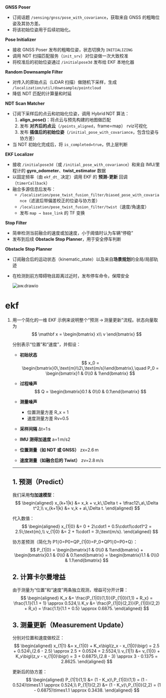 **GNSS Poser**

- 订阅话题 `/sensing/gnss/pose_with_covariance`，获取来自 GNSS 的粗略位姿及其协方差。
- 将该初始位姿用于后续初始化。 

**Pose Initializer**

- 接收 GNSS Poser 发布的粗略位姿，状态切换为 `INITIALIZING`
- 调用 NDT 扫描匹配服务（`init_srv`）对位姿做一次大致校准
- 将校准后的初始位姿通过 `/initialpose3d` 发布给 EKF 本地化器 

**Random Downsample Filter**

- 对传入的原始点云（LiDAR 扫描）做随机下采样，生成 `/localization/util/downsample/pointcloud`
- 降低 NDT 匹配的计算量和时延 

**NDT Scan Matcher**

- 订阅下采样后的点云和初始化位姿，调用 Hybrid NDT 算法：
  1. **align_pose()**：将点云与预先构建的地图做匹配
  2. 发布 **对齐后的点云**（`/points_aligned`，frame=map） rviz可视化
  3. 发布 **插值后的初始位姿**（`/initial_pose_with_covariance`，包含位姿与协方差）
- 当 NDT 初始化完成后，将 `is_completed=true`，供上层判断 

**EKF Localizer**

- 接收 `/initialpose3d`（或 `/initial_pose_with_covariance`）和来自 IMU/里程计的 **gyro_odometer**、**twist_estimator** 数据
- 以固定频率（由 `ekf_dt_` 决定）调用 EKF 的 **预测-更新** 回调（`timerCallback`）
- 融合多源信息后发布：
  - `/localization/pose_twist_fusion_filter/biased_pose_with_covariance`（滤波后带偏差校正的位姿与协方差）
  - `/localization/pose_twist_fusion_filter/twist`（速度/角速度）
  - 发布 `map → base_link` 的 TF 变换 

**Stop Filter**

- 简单检测当前融合的速度或加速度，小于阈值时认为车辆“停稳”
- 发布到后续 **Obstacle Stop Planner**，用于安全停车判断 

**Obstacle Stop Planner**

- 订阅融合后的运动状态（kinematic_state）以及来自**场景规划**的全局/局部轨迹

- 在检测到前方障碍物且距离过近时，发布停车命令，保障安全 

  ![aw.drawio](/home/office2004/Downloads/aw.drawio.png)

# ekf



1. 用一个简化的一维 EKF 示例来说明整个“预测 → 测量更新”流程。状态向量取为
   $$
   \mathbf x =  \begin{bmatrix} x\\ v \end{bmatrix}
   $$
   

   分别表示“位置”和“速度”，并假设：

   - **初始状态**
     $$
     x_0 =  \begin{bmatrix}0\,\text{m}\\2\,\text{m/s}\end{bmatrix},\quad P_0 = \begin{bmatrix}1 & 0\\0 & 1\end{bmatrix}
     $$
     
   - **过程噪声**
     $$
     Q = \begin{bmatrix}0.1 & 0\\0 & 0.1\end{bmatrix}
     $$
     
   - **测量噪声**

     - 位置测量方差 R_x = 1
     - 速度测量方差 Rv=0.5
   
   - **采样间隔** Δt=1 s

   - **IMU 测得加速度** a=1 m/s2

   - **位置测量（如 NDT 或 GNSS）**  zx=2.6 m

   - **速度测量（如融合后的 Twist）**  zv=2.8 m/s

   ------

   ## 1. 预测（Predict）

   我们采用**匀加速模型**：
   $$
   \begin{aligned} x_{k+1|k} &= x_k + v_k\,\Delta t + \tfrac12\,a\,\Delta t^2,\\ v_{k+1|k} &= v_k + a\,\Delta t. \end{aligned}
   $$
   
   
   代入数值：
   $$
   \begin{aligned} x_{1|0} &= 0 + 2\cdot1 + 0.5\cdot1\cdot1^2 = 2.5\;\text{m},\\ v_{1|0} &= 2 + 1\cdot1 = 3\;\text{m/s}. \end{aligned}
   $$
   
   
   协方差预测（简化为 P1∣0=P0+QP_{1|0}=P_0+QP1∣0=P0+Q）：
   $$
   P_{1|0} =  \begin{bmatrix}1 & 0\\0 & 1\end{bmatrix} + \begin{bmatrix}0.1 & 0\\0 & 0.1\end{bmatrix} = \begin{bmatrix}1.1 & 0\\0 & 1.1\end{bmatrix}
   $$
   
   
   ## 2. 计算卡尔曼增益

   由于测量为“位置”和“速度”两条独立观测，增益可分开计算：
   $$
   \begin{aligned} K_x &= \frac{P_{1|0}(1,1)}{P_{1|0}(1,1) + R_x}   = \frac{1.1}{1.1 + 1} \approx 0.524,\\ K_v &= \frac{P_{1|0}(2,2)}{P_{1|0}(2,2) + R_v}      = \frac{1.1}{1.1 + 0.5} \approx 0.6875. \end{aligned}
   $$
   
   
   ## 3. 测量更新（Measurement Update）

   分别对位置和速度做校正：
   $$
   \begin{aligned} x_{1|1}  &= x_{1|0} + K_x\bigl(z_x - x_{1|0}\bigr) = 2.5 + 0.524\,(2.6 - 2.5) \approx 2.5 + 0.0524 = 2.5524,\\ v_{1|1}  &= v_{1|0} + K_v\bigl(z_v - v_{1|0}\bigr) = 3 + 0.6875\,(2.8 - 3) \approx 3 - 0.1375 = 2.8625. \end{aligned}
   $$
   
   
   更新后的协方差：
   $$
   \begin{aligned} P_{1|1}(1,1) &= (1 - K_x)\,P_{1|0}(1,1)              = (1 - 0.524)\times1.1 \approx 0.524,\\ P_{1|1}(2,2) &= (1 - K_v)\,P_{1|0}(2,2)              = (1 - 0.6875)\times1.1 \approx 0.3438. \end{aligned}
   $$
